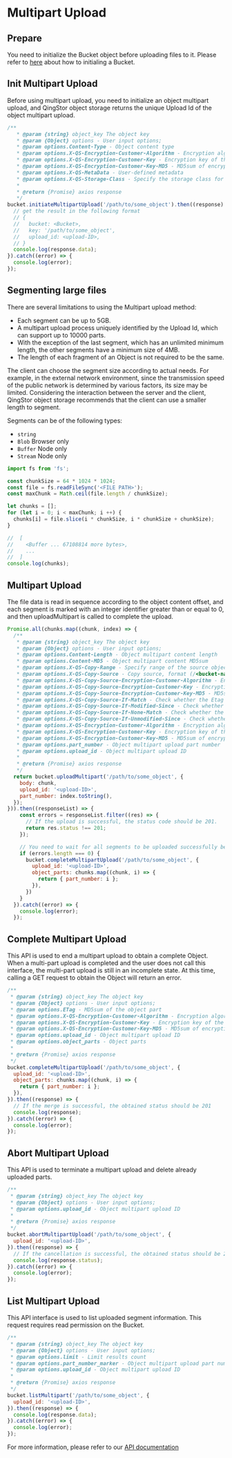 # Multipart Upload

## Prepare

You need to initialize the Bucket object before uploading files to it. Please refer to [here](./initialize_config_and_qingstor.md) about how to initialing a Bucket.


## Init Multipart Upload

Before using multipart upload, you need to initialize an object multipart upload, and QingStor object storage returns the unique Upload Id of the object multipart upload.

```javascript
/**
   * @param {string} object_key The object key
   * @param {Object} options - User input options;
   * @param options.Content-Type - Object content type
   * @param options.X-QS-Encryption-Customer-Algorithm - Encryption algorithm of the object
   * @param options.X-QS-Encryption-Customer-Key - Encryption key of the object
   * @param options.X-QS-Encryption-Customer-Key-MD5 - MD5sum of encryption key
   * @param options.X-QS-MetaData - User-defined metadata
   * @param options.X-QS-Storage-Class - Specify the storage class for object
   *
   * @return {Promise} axios response
   */
bucket.initiateMultipartUpload('/path/to/some_object').then((response) => {
  // get the result in the following format
  // {
  //   bucket: <Bucket>,
  //   key: '/path/to/some_object',
  //   upload_id: <upload-ID>,
  // }
  console.log(response.data);
}).catch((error) => {
  console.log(error);
});
```


## Segmenting large files

There are several limitations to using the Multipart upload method:

- Each segment can be up to 5GB.
- A multipart upload process uniquely identified by the Upload Id, which can support up to 10000 parts.
- With the exception of the last segment, which has an unlimited minimum length, the other segments have a minimum size of 4MB.
- The length of each fragment of an Object is not required to be the same.

The client can choose the segment size according to actual needs. For example, in the external network environment, since the transmission speed of the public network is determined by various factors, its size may be limited. Considering the interaction between the server and the client, QingStor object storage recommends that the client can use a smaller length to segment.

Segments can be of the following types:

- `string`
- `Blob` Browser only
- `Buffer` Node only
- `Stream` Node only

```javascript
import fs from 'fs';

const chunkSize = 64 * 1024 * 1024;
const file = fs.readFileSync('<FILE PATH>');
const maxChunk = Math.ceil(file.length / chunkSize);

let chunks = [];
for (let i = 0; i < maxChunk; i ++) {
  chunks[i] = file.slice(i * chunkSize, i * chunkSize + chunkSize);
}

//  [
//    <Buffer ... 67108814 more bytes>,
//    ...
//  ]
console.log(chunks);
```


## Multipart Upload

The file data is read in sequence according to the object content offset, and each segment is marked with an integer identifier greater than or equal to 0, and then uploadMultipart is called to complete the upload.

```javascript
Promise.all(chunks.map((chunk, index) => {
  /**
   * @param {string} object_key The object key
   * @param {Object} options - User input options;
   * @param options.Content-Length - Object multipart content length
   * @param options.Content-MD5 - Object multipart content MD5sum
   * @param options.X-QS-Copy-Range - Specify range of the source object
   * @param options.X-QS-Copy-Source - Copy source, format (/<bucket-name>/<object-key>)
   * @param options.X-QS-Copy-Source-Encryption-Customer-Algorithm - Encryption algorithm of the object
   * @param options.X-QS-Copy-Source-Encryption-Customer-Key - Encryption key of the object
   * @param options.X-QS-Copy-Source-Encryption-Customer-Key-MD5 - MD5sum of encryption key
   * @param options.X-QS-Copy-Source-If-Match - Check whether the Etag of copy source matches the specified value
   * @param options.X-QS-Copy-Source-If-Modified-Since - Check whether the copy source has been modified since the specified date
   * @param options.X-QS-Copy-Source-If-None-Match - Check whether the Etag of copy source does not matches the specified value
   * @param options.X-QS-Copy-Source-If-Unmodified-Since - Check whether the copy source has not been unmodified since the specified date
   * @param options.X-QS-Encryption-Customer-Algorithm - Encryption algorithm of the object
   * @param options.X-QS-Encryption-Customer-Key - Encryption key of the object
   * @param options.X-QS-Encryption-Customer-Key-MD5 - MD5sum of encryption key
   * @param options.part_number - Object multipart upload part number
   * @param options.upload_id - Object multipart upload ID
   *
   * @return {Promise} axios response
   */
  return bucket.uploadMultipart('/path/to/some_object', {
    body: chunk,
    upload_id: '<upload-ID>',
    part_number: index.toString(),
  });
})).then((responseList) => {
    const errors = responseList.filter((res) => {
      // If the upload is successful, the status code should be 201.
      return res.status !== 201;
    });

    // You need to wait for all segments to be uploaded successfully before merging object segments.
    if (errors.length === 0) {
      bucket.completeMultipartUpload('/path/to/some_object', {
        upload_id: '<upload-ID>',
        object_parts: chunks.map((chunk, i) => {
          return { part_number: i };
        }),
      })
    }
  }).catch((error) => {
    console.log(error);
  });
```


## Complete Multipart Upload

This API is used to end a multipart upload to obtain a complete Object. When a multi-part upload is completed and the user does not call this interface, the multi-part upload is still in an incomplete state. At this time, calling a GET request to obtain the Object will return an error.

```javascript
/**
 * @param {string} object_key The object key
 * @param {Object} options - User input options;
 * @param options.ETag - MD5sum of the object part
 * @param options.X-QS-Encryption-Customer-Algorithm - Encryption algorithm of the object
 * @param options.X-QS-Encryption-Customer-Key - Encryption key of the object
 * @param options.X-QS-Encryption-Customer-Key-MD5 - MD5sum of encryption key
 * @param options.upload_id - Object multipart upload ID
 * @param options.object_parts - Object parts
 *
 * @return {Promise} axios response
 */
bucket.completeMultipartUpload('/path/to/some_object', {
  upload_id: '<upload-ID>',
  object_parts: chunks.map((chunk, i) => {
    return { part_number: i };
  }),
}).then((response) => {
  // If the merge is successful, the obtained status should be 201
  console.log(response);
}).catch((error) => {
  console.log(error);
});
```


## Abort Multipart Upload

This API is used to terminate a multipart upload and delete already uploaded parts.

```javascript
/**
 * @param {string} object_key The object key
 * @param {Object} options - User input options;
 * @param options.upload_id - Object multipart upload ID
 *
 * @return {Promise} axios response
 */
bucket.abortMultipartUpload('/path/to/some_object', {
  upload_id: '<upload-ID>',
}).then((response) => {
  // If the cancellation is successful, the obtained status should be 204
  console.log(response.status);
}).catch((error) => {
  console.log(error);
});
```

## List Multipart Upload

This API interface is used to list uploaded segment information. This request requires read permission on the Bucket.

```javascript
/**
 * @param {string} object_key The object key
 * @param {Object} options - User input options;
 * @param options.limit - Limit results count
 * @param options.part_number_marker - Object multipart upload part number
 * @param options.upload_id - Object multipart upload ID
 *
 * @return {Promise} axios response
 */
bucket.listMultipart('/path/to/some_object', {
  upload_id: '<upload-ID>',
}).then((response) => {
  console.log(response.data);
}).catch((error) => {
  console.log(error);
});
```

For more information, please refer to our [API documentation](https://docsv3.qingcloud.com/storage/object-storage/api/object/multipart/)
